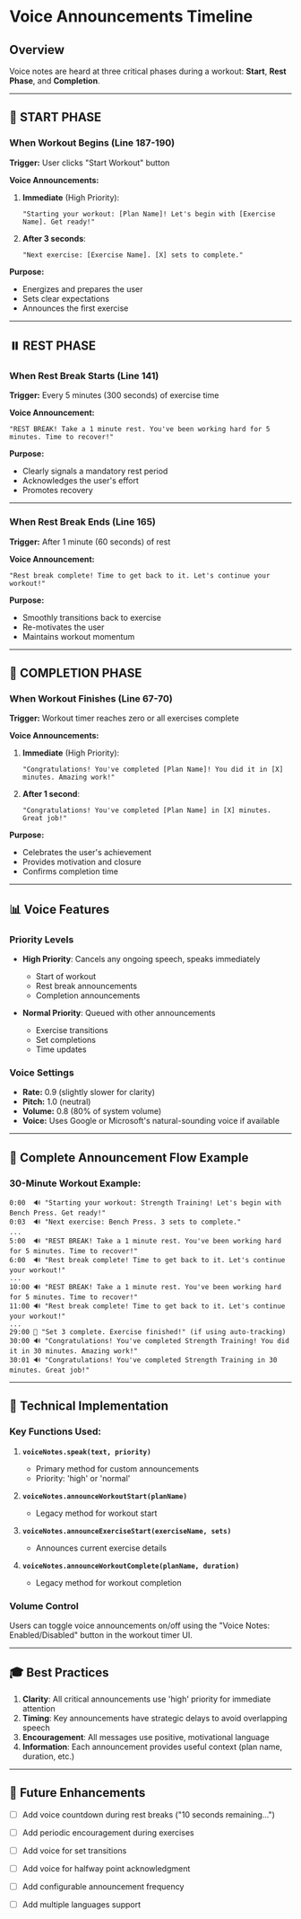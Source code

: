 # Voice Announcements Timeline

## Overview
Voice notes are heard at three critical phases during a workout: **Start**, **Rest Phase**, and **Completion**.

---

## 🎯 START PHASE

### When Workout Begins (Line 187-190)
**Trigger:** User clicks "Start Workout" button

**Voice Announcements:**
1. **Immediate** (High Priority):
   ```
   "Starting your workout: [Plan Name]! Let's begin with [Exercise Name]. Get ready!"
   ```

2. **After 3 seconds**:
   ```
   "Next exercise: [Exercise Name]. [X] sets to complete."
   ```

**Purpose:** 
- Energizes and prepares the user
- Sets clear expectations
- Announces the first exercise

---

## ⏸️ REST PHASE

### When Rest Break Starts (Line 141)
**Trigger:** Every 5 minutes (300 seconds) of exercise time

**Voice Announcement:**
```
"REST BREAK! Take a 1 minute rest. You've been working hard for 5 minutes. Time to recover!"
```

**Purpose:**
- Clearly signals a mandatory rest period
- Acknowledges the user's effort
- Promotes recovery

---

### When Rest Break Ends (Line 165)
**Trigger:** After 1 minute (60 seconds) of rest

**Voice Announcement:**
```
"Rest break complete! Time to get back to it. Let's continue your workout!"
```

**Purpose:**
- Smoothly transitions back to exercise
- Re-motivates the user
- Maintains workout momentum

---

## 🎉 COMPLETION PHASE

### When Workout Finishes (Line 67-70)
**Trigger:** Workout timer reaches zero or all exercises complete

**Voice Announcements:**
1. **Immediate** (High Priority):
   ```
   "Congratulations! You've completed [Plan Name]! You did it in [X] minutes. Amazing work!"
   ```

2. **After 1 second**:
   ```
   "Congratulations! You've completed [Plan Name] in [X] minutes. Great job!"
   ```

**Purpose:**
- Celebrates the user's achievement
- Provides motivation and closure
- Confirms completion time

---

## 📊 Voice Features

### Priority Levels
- **High Priority**: Cancels any ongoing speech, speaks immediately
  - Start of workout
  - Rest break announcements
  - Completion announcements
  
- **Normal Priority**: Queued with other announcements
  - Exercise transitions
  - Set completions
  - Time updates

### Voice Settings
- **Rate:** 0.9 (slightly slower for clarity)
- **Pitch:** 1.0 (neutral)
- **Volume:** 0.8 (80% of system volume)
- **Voice:** Uses Google or Microsoft's natural-sounding voice if available

---

## 🎯 Complete Announcement Flow Example

### 30-Minute Workout Example:

```
0:00  🔊 "Starting your workout: Strength Training! Let's begin with Bench Press. Get ready!"
0:03  🔊 "Next exercise: Bench Press. 3 sets to complete."
...
5:00  🔊 "REST BREAK! Take a 1 minute rest. You've been working hard for 5 minutes. Time to recover!"
6:00  🔊 "Rest break complete! Time to get back to it. Let's continue your workout!"
...
10:00 🔊 "REST BREAK! Take a 1 minute rest. You've been working hard for 5 minutes. Time to recover!"
11:00 🔊 "Rest break complete! Time to get back to it. Let's continue your workout!"
...
29:00 🔔 "Set 3 complete. Exercise finished!" (if using auto-tracking)
30:00 🔊 "Congratulations! You've completed Strength Training! You did it in 30 minutes. Amazing work!"
30:01 🔊 "Congratulations! You've completed Strength Training in 30 minutes. Great job!"
```

---

## 🔧 Technical Implementation

### Key Functions Used:

1. **`voiceNotes.speak(text, priority)`**
   - Primary method for custom announcements
   - Priority: 'high' or 'normal'

2. **`voiceNotes.announceWorkoutStart(planName)`**
   - Legacy method for workout start
   
3. **`voiceNotes.announceExerciseStart(exerciseName, sets)`**
   - Announces current exercise details

4. **`voiceNotes.announceWorkoutComplete(planName, duration)`**
   - Legacy method for workout completion

### Volume Control
Users can toggle voice announcements on/off using the "Voice Notes: Enabled/Disabled" button in the workout timer UI.

---

## 🎓 Best Practices

1. **Clarity**: All critical announcements use 'high' priority for immediate attention
2. **Timing**: Key announcements have strategic delays to avoid overlapping speech
3. **Encouragement**: All messages use positive, motivational language
4. **Information**: Each announcement provides useful context (plan name, duration, etc.)

---

## 📝 Future Enhancements

- [ ] Add voice countdown during rest breaks ("10 seconds remaining...")
- [ ] Add periodic encouragement during exercises
- [ ] Add voice for set transitions
- [ ] Add voice for halfway point acknowledgment
- [ ] Add configurable announcement frequency
- [ ] Add multiple languages support


